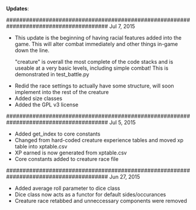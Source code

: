 <b>Updates</b>:

#######################################################################################
Jul 7, 2015

- This update is the beginning of having racial features added into the game. This will
  alter combat immediately and other things in-game down the line.

  "creature" is overall the most complete of the code stacks and is useable at a very
  basic levels, including simple combat! This is demonstrated in test_battle.py

+ Redid the race settings to actually have some structure, will soon implement into 
  the rest of the creature
+ Added size classes
+ Added the GPL v3 license

#######################################################################################
Jul 5, 2015
+ Added get_index to core constants
+ Changed from hard-coded creature experience tables and moved xp table into xptable.csv
+ XP earned is now generated from xptable.csv
+ Core constants added to creature race file

#######################################################################################
Jun 27, 2015
+ Added average roll parameter to dice class
+ Dice class now acts as a functor for default sides/occurances 
+ Creature race retabbed and unneccessary components were removed


